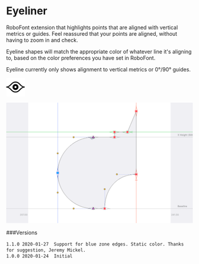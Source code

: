 # Eyeliner


RoboFont extension that highlights points that are aligned with vertical metrics or guides. Feel reassured that your points are aligned, without having to zoom in and check.

Eyeline shapes will match the appropriate color of whatever line it's aligning to, based on the color preferences you have set in RoboFont.

Eyeline currently only shows alignment to vertical metrics or 0°/90° guides.

![](./_images/Eyeliner_mechanicIcon_small.png)

![](./_images/Eyeliner_demo.png)

###Versions
```
1.1.0 2020-01-27  Support for blue zone edges. Static color. Thanks for suggestion, Jeremy Mickel.
1.0.0 2020-01-24  Initial
```
